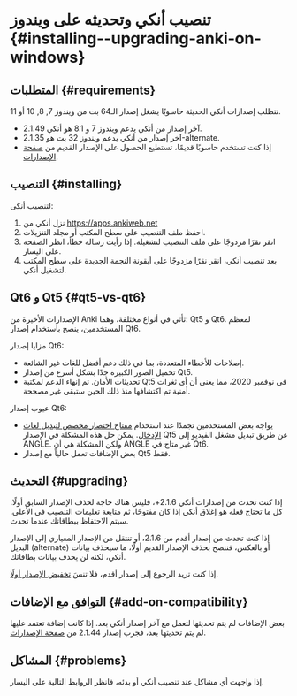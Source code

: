 # تنصيب أنكي وتحديثه على ويندوز {#installing--upgrading-anki-on-windows}

<!-- toc -->

## المتطلبات {#requirements}

تتطلب إصدارات أنكي الحديثة حاسوبًا يشغل إصدار الـ64 بت من ويندوز  7, 8, 10 أو 11.

- آخر إصدار من أنكي يدعم ويندوز 7 و 8.1 هو أنكي 2.1.49.
- آخر إصدار من أنكي يدعم ويندوز 32 بت هو 2.1.35-alternate.
- إذا كنت تستخدم حاسوبًا قديمًا، تستطيع الحصول على الإصدار القديم من
[صفحة الإصدارات](https://github.com/ankitects/anki/releases).

## التنصيب {#installing}

لتنصيب أنكي:

1. نزل أنكي من <https://apps.ankiweb.net>
2. احفظ ملف التنصيب على سطح المكتب أو مجلد التنزيلات.
3. انقر نقرًا مزدوجًا على ملف التنصيب لتشغيله. إذا رأيت رسالة خطأ، انظر الصفحة على اليسار.
4. بعد تنصيب أنكي، انقر نقرًا مزدوجًا على أيقونة النجمة الجديدة على سطح المكتب لتشغيل أنكي.

## Qt6 و Qt5 {#qt5-vs-qt6}

الإصدارات الأخيرة من Anki تأتي في أنواع مختلفة، وهما: Qt5 و Qt6. لمعظم المستخدمين، ينصح باستخدام إصدار Qt6.

مزايا إصدار Qt6:
- إصلاحات للأخطاء المتعددة، بما في ذلك دعم أفضل للغات غير الشائعة.
- تحميل الصور الكبيرة جدًا بشكل أسرع من إصدار Qt5.
- تحديثات الأمان. تم إنهاء الدعم لمكتبة Qt5 في نوفمبر 2020، مما يعني أن أي ثغرات أمنية تم اكتشافها منذ ذلك الحين ستبقى غير مصححة.

عيوب إصدار Qt6:
- يواجه بعض المستخدمين تجمدًا عند استخدام [مفتاح اختصار مخصص لتبديل لغات الإدخال](https://github.com/ankitects/anki/issues/1105). يمكن حل هذه المشكلة في الإصدار Qt5 عن طريق تبديل مشغل الفيديو إلى ANGLE. ولكن المشكلة هي أن ANGLE غير متاح في Qt6.
- بعض الإضافات تعمل حالياً مع إصدار Qt5 فقط.

## التحديث {#upgrading}

إذا كنت تحدث من إصدارات أنكي 2.1.6+، فليس هناك حاجة لحذف الإصدار السابق أولًا.
كل ما تحتاج فعله هو إغلاق أنكي إذا كان مفتوحًا، ثم متابعة تعليمات التنصيب في الأعلى.
سيتم الاحتفاظ ببطاقاتك عندما تحدث.

إذا كنت تحدث من إصدار أقدم من 2.1.6، أو تنتقل من الإصدار المعياري إلى
الإصدار البديل (alternate) أو بالعكس، فننصح بحذف الإصدار القديم أولًا، ما سيحذف
بيانات أنكي، لكنه لن يحذف بيانات بطاقاتك.

إذا كنت تريد الرجوع إلى إصدار أقدم، فلا تنسَ [تخفيض الإصدار أولًا](https://changes.ankiweb.net).

## التوافق مع الإضافات {#add-on-compatibility}

بعض الإضافات لم يتم تحديثها لتعمل مع آخر إصدار أنكي بعد. إذا كانت إضافة تعتمد عليها
لم يتم تحديثها بعد، فجرب إصدار 2.1.44 من [صفحة الإصدارات](https://github.com/ankitects/anki/releases).

## المشاكل {#problems}

إذا واجهت أي مشاكل عند تنصيب أنكي أو بدئه، فانظر الروابط التالية على اليسار.
